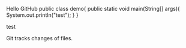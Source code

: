 Hello GitHub
public class demo{
	public static void main(String[] args){
	System.out.println("test");
	}
}

test

Git tracks changes of files.
